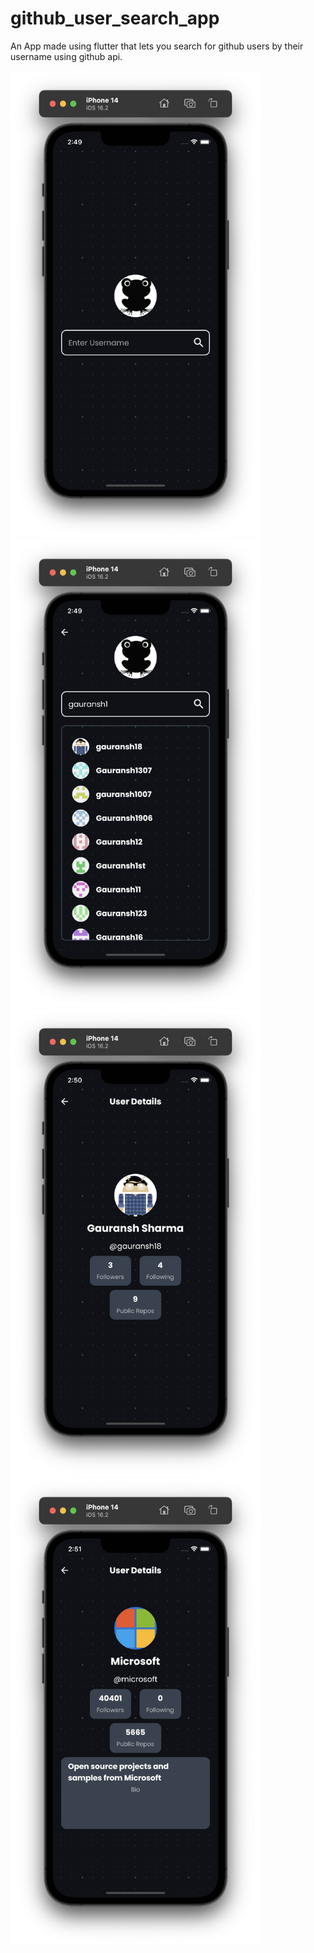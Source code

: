 # github_user_search_app

An App made using flutter that lets you search for github users by their username using github api.

<img src="/assets/ss1.png?raw=true" alt="Main Screen" width="400px">
<img src="/assets/ss2.png?raw=true" alt="Scearch Results" width="400px">
<img src="/assets/ss3.png?raw=true" alt="User Details w/o Bio" width="400px">
<img src="/assets/ss4.png?raw=true" alt="User Detals with Bio" width="400px">
